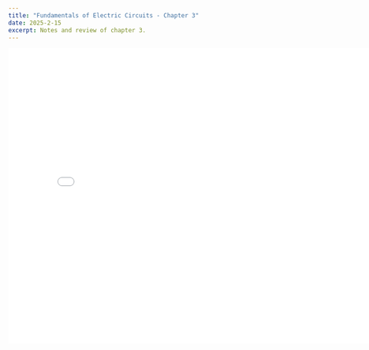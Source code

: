 ```yaml
---
title: "Fundamentals of Electric Circuits - Chapter 3"
date: 2025-2-15
excerpt: Notes and review of chapter 3.
---
```


<embed src="/res/books/fundamentals-of-electric-circuits/chapter3.pdf" width="800" height="600" type="application/pdf">
